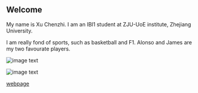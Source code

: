 ## Welcome 

My name is Xu Chenzhi. 
I am an IBI1 student at ZJU-UoE institute, Zhejiang University.

I am really fond of sports, such as basketball and F1.
Alonso and James are my two favourate players.

![image text](https://th.bing.com/th/id/R.8ee6458a299b7c10554f21f5eaf32261?rik=gDNnceocg5NieQ&riu=http%3a%2f%2fn.sinaimg.cn%2fsports%2ftransform%2f283%2fw650h433%2f20180611%2fDkAB-hcufqif6266733.jpg&ehk=7m%2fLF6Ve0JIyHXtz17TNLbHFNM9mlfEhtX7f6gDGZpc%3d&risl=&pid=ImgRaw&r=0)

![image text](https://th.bing.com/th/id/R.ed104747706d463bef045335254569ae?rik=hD9qYiqsLLyk7Q&riu=http%3a%2f%2fpic10.nipic.com%2f20101026%2f2968731_203227094983_2.jpg&ehk=BW0q4YQrhsOY7xqMdH8obKvB0r7FYAnOcKmeFRPq5OI%3d&risl=&pid=ImgRaw&r=0)

[webpage](https://c.zju.edu.cn/) 
